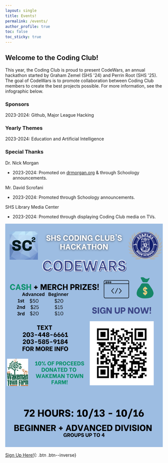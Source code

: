 ```yaml
---
layout: single
title: Events!
permalink: /events/
author_profile: true
toc: false
toc_sticky: true
---
```

## Welcome to the Coding Club!

This year, the Coding Club is proud to present CodeWars, an annual hackathon started by Graham Zemel (SHS '24) and Perrin Root (SHS '25). The goal of CodeWars is to promote collaboration between Coding Club members to create the best projects possible. For more information, see the infographic below.

### Sponsors
2023-2024: Github, Major League Hacking  

### Yearly Themes
2023-2024: Education and Artificial Intelligence  

### Special Thanks
Dr. Nick Morgan  
- 2023-2024: Promoted on [drmorgan.org](http://drmorgan.org) & through Schoology announcements.

Mr. David Scrofani  
- 2023-2024: Promoted through Schoology announcements.  

SHS Library Media Center  
- 2023-2024: Promoted through displaying Coding Club media on TVs. 


![CodeWars Image](../assets/images/codewars_.png)

[Sign Up Here!](https://forms.gle/ceTUrBq6KwNqFLUS8){: .btn .btn--inverse}
